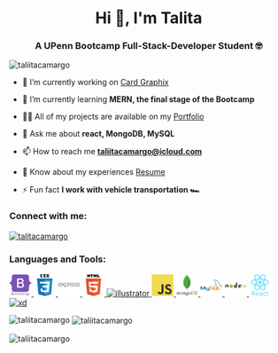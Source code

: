 <h1 align="center">Hi 👋, I'm Talita</h1>
<h3 align="center">A UPenn Bootcamp Full-Stack-Developer Student 🤓</h3>

<p align="left"> <img src="https://komarev.com/ghpvc/?username=taliitacamargo&label=Profile%20views&color=0e75b6&style=flat" alt="taliitacamargo" /> </p>

- 🔭 I’m currently working on [Card Graphix](https://github.com/taliitacamargo/card-graphix)

- 🌱 I’m currently learning **MERN, the final stage of the Bootcamp**

- 👨‍💻 All of my projects are available on my [Portfolio](https://taliitacamargo.github.io/My-portfolio/index.html)

- 💬 Ask me about **react, MongoDB, MySQL**

- 📫 How to reach me **taliitacamargo@icloud.com**

- 📄 Know about my experiences [Resume](https://taliitacamargo.github.io/My-portfolio/Assets/PDF/resume.pdf)

- ⚡ Fun fact **I work with vehicle transportation 🏎**

<h3 align="left">Connect with me:</h3>
<p align="left">
<a href="https://www.linkedin.com/in/talita-camargo-03a40a52/" target="blank"><img align="center" src="https://raw.githubusercontent.com/rahuldkjain/github-profile-readme-generator/master/src/images/icons/Social/linked-in-alt.svg" alt="talitacamargo" height="30" width="40" /></a>
</p>

<h3 align="left">Languages and Tools:</h3>
<p align="left"> <a href="https://getbootstrap.com" target="_blank" rel="noreferrer"> <img src="https://raw.githubusercontent.com/devicons/devicon/master/icons/bootstrap/bootstrap-plain-wordmark.svg" alt="bootstrap" width="40" height="40"/> </a> <a href="https://www.w3schools.com/css/" target="_blank" rel="noreferrer"> <img src="https://raw.githubusercontent.com/devicons/devicon/master/icons/css3/css3-original-wordmark.svg" alt="css3" width="40" height="40"/> </a> <a href="https://expressjs.com" target="_blank" rel="noreferrer"> <img src="https://raw.githubusercontent.com/devicons/devicon/master/icons/express/express-original-wordmark.svg" alt="express" width="40" height="40"/> </a> <a href="https://www.w3.org/html/" target="_blank" rel="noreferrer"> <img src="https://raw.githubusercontent.com/devicons/devicon/master/icons/html5/html5-original-wordmark.svg" alt="html5" width="40" height="40"/> </a> <a href="https://www.adobe.com/in/products/illustrator.html" target="_blank" rel="noreferrer"> <img src="https://www.vectorlogo.zone/logos/adobe_illustrator/adobe_illustrator-icon.svg" alt="illustrator" width="40" height="40"/> </a> <a href="https://developer.mozilla.org/en-US/docs/Web/JavaScript" target="_blank" rel="noreferrer"> <img src="https://raw.githubusercontent.com/devicons/devicon/master/icons/javascript/javascript-original.svg" alt="javascript" width="40" height="40"/> </a> <a href="https://www.mongodb.com/" target="_blank" rel="noreferrer"> <img src="https://raw.githubusercontent.com/devicons/devicon/master/icons/mongodb/mongodb-original-wordmark.svg" alt="mongodb" width="40" height="40"/> </a> <a href="https://www.mysql.com/" target="_blank" rel="noreferrer"> <img src="https://raw.githubusercontent.com/devicons/devicon/master/icons/mysql/mysql-original-wordmark.svg" alt="mysql" width="40" height="40"/> </a> <a href="https://nodejs.org" target="_blank" rel="noreferrer"> <img src="https://raw.githubusercontent.com/devicons/devicon/master/icons/nodejs/nodejs-original-wordmark.svg" alt="nodejs" width="40" height="40"/> </a> <a <a href="https://reactjs.org/" target="_blank" rel="noreferrer"> <img src="https://raw.githubusercontent.com/devicons/devicon/master/icons/react/react-original-wordmark.svg" alt="react" width="40" height="40"/> </a> <a href="https://www.adobe.com/products/xd.html" target="_blank" rel="noreferrer"> <img src="https://cdn.worldvectorlogo.com/logos/adobe-xd.svg" alt="xd" width="40" height="40"/> </a> </p>

<p><img align="left" src="https://github-readme-stats.vercel.app/api/top-langs?username=taliitacamargo&show_icons=true&locale=en&layout=compact" alt="taliitacamargo" /></p>

<p>&nbsp;<img align="center" src="https://github-readme-stats.vercel.app/api?username=taliitacamargo&show_icons=true&locale=en" alt="taliitacamargo" /></p>

<p><img align="center" src="https://github-readme-streak-stats.herokuapp.com/?user=taliitacamargo&" alt="taliitacamargo" /></p>
